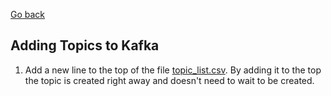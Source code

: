 [Go back](../README.md)
## Adding Topics to Kafka
1. Add a new line to the top of the file [topic_list.csv](kafka-topics-creator/topic_list.csv). By adding it to the top the topic is created right away and doesn't  need to wait to be created.